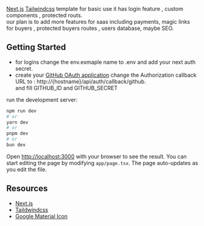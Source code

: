[Next.js](https://nextjs.org/) [Tailwindcss](https://next-auth.js.org/) template for basic use it has login feature , custom components , protected routs. <br>
our plan is to add more features for saas including payments, magic links for buyers , protected buyers routes , users database, maybe SEO.

## Getting Started

- for logins change the env.exmaple name to .env and add your next auth secret.
- create your [GitHub OAuth application](https://github.com/settings/developers) change the Authorization callback URL to : http://{hostname}/api/auth/callback/github.  <br>and fill GITHUB_ID and GITHUB_SECRET 

run the development server:

```bash
npm run dev
# or
yarn dev
# or
pnpm dev
# or
bun dev
```

Open [http://localhost:3000](http://localhost:3000) with your browser to see the result.
You can start editing the page by modifying `app/page.tsx`. The page auto-updates as you edit the file.

## Resources
- [Next.js](https://nextjs.org/) 
- [Taildwindcss](https://next-auth.js.org/)
- [Google Material Icon](https://fonts.google.com/icons)
